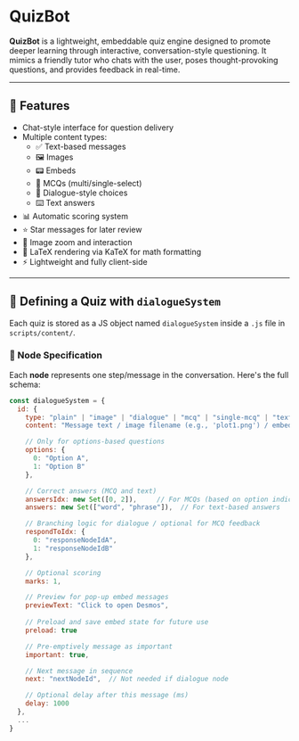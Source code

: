 # QuizBot

**QuizBot** is a lightweight, embeddable quiz engine designed to promote deeper learning through interactive, conversation-style questioning. It mimics a friendly tutor who chats with the user, poses thought-provoking questions, and provides feedback in real-time.

---

## 🎯 Features

- Chat-style interface for question delivery
- Multiple content types:
  - ✅ Text-based messages
  - 🖼️ Images
  - 📟 Embeds
  - 🧠 MCQs (multi/single-select)
  - 💬 Dialogue-style choices
  - ⌨️ Text answers
- 📊 Automatic scoring system
- ⭐ Star messages for later review
- 📸 Image zoom and interaction
- 🧮 LaTeX rendering via KaTeX for math formatting
- ⚡ Lightweight and fully client-side

---

## 🧱 Defining a Quiz with `dialogueSystem`

Each quiz is stored as a JS object named `dialogueSystem` inside a `.js` file in `scripts/content/`.

### 🔧 Node Specification

Each **node** represents one step/message in the conversation. Here's the full schema:

```js
const dialogueSystem = {
  id: {
    type: "plain" | "image" | "dialogue" | "mcq" | "single-mcq" | "text" | "embed",
    content: "Message text / image filename (e.g., 'plot1.png') / embed URL (e.g., 'https://www.desmos.com/calculator')",

    // Only for options-based questions
    options: {
      0: "Option A",
      1: "Option B"
    },

    // Correct answers (MCQ and text)
    answersIdx: new Set([0, 2]),     // For MCQs (based on option indices)
    answers: new Set(["word", "phrase"]),  // For text-based answers

    // Branching logic for dialogue / optional for MCQ feedback
    respondToIdx: {
      0: "responseNodeIdA",
      1: "responseNodeIdB"
    },

    // Optional scoring
    marks: 1,

    // Preview for pop-up embed messages
    previewText: "Click to open Desmos",
    
    // Preload and save embed state for future use
    preload: true

    // Pre-emptively message as important
    important: true,

    // Next message in sequence
    next: "nextNodeId",  // Not needed if dialogue node

    // Optional delay after this message (ms)
    delay: 1000
  },
  ...
}
```
